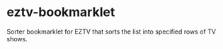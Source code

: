 eztv-bookmarklet
================

Sorter bookmarklet for EZTV that sorts the list into specified rows of TV shows.
